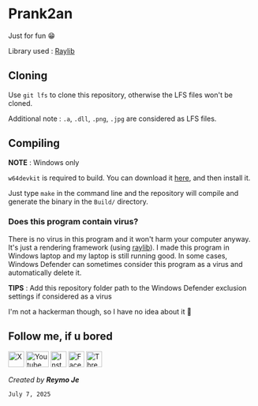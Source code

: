 # Prank2an

Just for fun 😁

Library used : [Raylib](https://www.raylib.com/)

## Cloning

Use `git lfs` to clone this repository, otherwise the LFS files won't be cloned.

Additional note : `.a`, `.dll`, `.png`, `.jpg` are considered as LFS files.

## Compiling

**NOTE** : Windows only

`w64devkit` is required to build. You can download it [here](https://github.com/skeeto/w64devkit), and then install it.

Just type `make` in the command line and the repository will compile and generate the binary in the `Build/` directory.

### Does this program contain virus?

There is no virus in this program and it won't harm your computer anyway. It's just a rendering framework (using [raylib](https://www.raylib.com/)). I made this program in Windows laptop and my laptop is still running good. In some cases, Windows Defender can sometimes consider this program as a virus and automatically delete it.

**TIPS** : Add this repository folder path to the Windows Defender exclusion settings if considered as a virus

I'm not a hackerman though, so I have no idea about it 🗿

## Follow me, if u bored

<a href="https://x.com/reymo_je"><img src="https://upload.wikimedia.org/wikipedia/commons/c/ce/X_logo_2023.svg" width="32" height="32" alt="X"/></a> 
<a href="https://www.youtube.com/@ReymoJe"><img src="https://upload.wikimedia.org/wikipedia/commons/e/ef/Youtube_logo.png" width="46" height="32" alt="Youtube"/></a> 
<a href="https://www.instagram.com/reymo_je_xefron"><img src="https://upload.wikimedia.org/wikipedia/commons/9/95/Instagram_logo_2022.svg" width="32" height="32" alt="Instagram"/></a> 
<a href="https://www.facebook.com/reyhan.abi.129"><img src="https://upload.wikimedia.org/wikipedia/commons/5/51/Facebook_f_logo_%282019%29.svg" width="32" height="32" alt="Facebook"/></a> 
<a href="https://www.threads.net/@reymo_je_xefron"><img src="https://upload.wikimedia.org/wikipedia/commons/9/9d/Threads_%28app%29_logo.svg" width="32" height="32" alt="Threads"/></a>

*Created by **Reymo Je***

`July 7, 2025`
